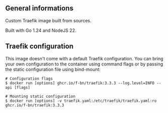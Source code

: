 ## General informations

Custom Traefik image built from sources.

Built with Go 1.24 and NodeJS 22.

## Traefik configuration

This image doesn't come with a default Traefik configuration. You can bring your own configuration to the container using command flags or by passing the static configuration file using bind-mount:

```shell
# Configuration flags
$ docker run [options] ghcr.io/f-bn/traefik:3.3.3 --log.level=INFO --api [flags]

# Mounting static configuration
$ docker run [options] -v traefik.yaml:/etc/traefik/traefik.yaml:ro ghcr.io/f-bn/traefik:3.3.3
```
